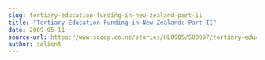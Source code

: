 ```yaml
---
slug: tertiary-education-funding-in-new-zealand-part-ii
title: "Tertiary Education Funding in New Zealand: Part II"
date: 2009-05-11
source-url: https://www.scoop.co.nz/stories/HL0905/S00097/tertiary-education-funding-in-new-zealand-part-ii.htm
author: salient
---
```

